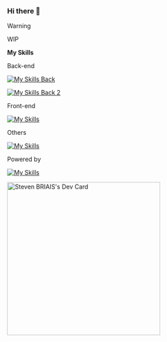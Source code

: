 ### Hi there 👋

> [!WARNING]
> WIP

<!--
**steven-briais-mlp/steven-briais-mlp** is a ✨ _special_ ✨ repository because its `README.md` (this file) appears on your GitHub profile.

Here are some ideas to get you started:

- 🔭 I’m currently working on ...
- 🌱 I’m currently learning ...
- 👯 I’m looking to collaborate on ...
- 🤔 I’m looking for help with ...
- 💬 Ask me about ...
- 📫 How to reach me: ...
- 😄 Pronouns: ...
- ⚡ Fun fact: ...
-->

**My Skills**

Back-end

[![My Skills Back](https://skillicons.dev/icons?i=php,symfony,mysql,postman)](https://skillicons.dev)

[![My Skills Back 2](https://skillicons.dev/icons?i=docker,nginx,sentry)](https://skillicons.dev)

Front-end

[![My Skills](https://skillicons.dev/icons?i=js,ts,react,nextjs,figma)](https://skillicons.dev)

Others

[![My Skills](https://skillicons.dev/icons?i=git,github,githubactions,bash)](https://skillicons.dev)

Powered by

[![My Skills](https://skillicons.dev/icons?i=vscode)](https://skillicons.dev)

<a href="https://app.daily.dev/duke"><img src="https://api.daily.dev/devcards/v2/TibILwFU31jZqf13wom8i.png?type=default&r=drj" width="356" alt="Steven BRIAIS's Dev Card"/></a>

